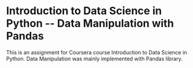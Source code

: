 # Introduction to Data Science in Python -- Data Manipulation with Pandas
This is an assignment for Coursera course Introduction to Data Science in Python. Data Manipulation was mainly implemented with Pandas library.
